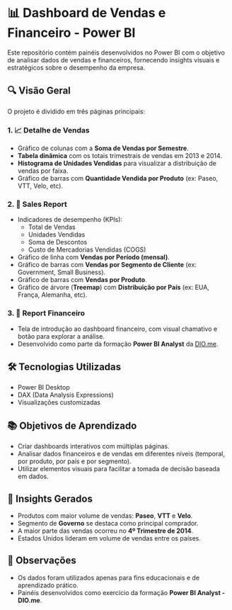 # 📊 Dashboard de Vendas e Financeiro - Power BI

Este repositório contém painéis desenvolvidos no Power BI com o objetivo de analisar dados de vendas e financeiros, fornecendo insights visuais e estratégicos sobre o desempenho da empresa.

## 🔍 Visão Geral

O projeto é dividido em três páginas principais:

### 1. 📈 **Detalhe de Vendas**
- Gráfico de colunas com a **Soma de Vendas por Semestre**.
- **Tabela dinâmica** com os totais trimestrais de vendas em 2013 e 2014.
- **Histograma de Unidades Vendidas** para visualizar a distribuição de vendas por faixa.
- Gráfico de barras com **Quantidade Vendida por Produto** (ex: Paseo, VTT, Velo, etc).

### 2. 💼 **Sales Report**
- Indicadores de desempenho (KPIs):
  - Total de Vendas
  - Unidades Vendidas
  - Soma de Descontos
  - Custo de Mercadorias Vendidas (COGS)
- Gráfico de linha com **Vendas por Período (mensal)**.
- Gráfico de barras com **Vendas por Segmento de Cliente** (ex: Government, Small Business).
- Gráfico de barras com **Vendas por Produto**.
- Gráfico de árvore (**Treemap**) com **Distribuição por País** (ex: EUA, França, Alemanha, etc).

### 3. 🧾 **Report Financeiro**
- Tela de introdução ao dashboard financeiro, com visual chamativo e botão para explorar a análise.
- Desenvolvido como parte da formação **Power BI Analyst** da [DIO.me](https://www.dio.me/).

## 🛠️ Tecnologias Utilizadas
- Power BI Desktop
- DAX (Data Analysis Expressions)
- Visualizações customizadas

## 📚 Objetivos de Aprendizado
- Criar dashboards interativos com múltiplas páginas.
- Analisar dados financeiros e de vendas em diferentes níveis (temporal, por produto, por país e por segmento).
- Utilizar elementos visuais para facilitar a tomada de decisão baseada em dados.

## 🧠 Insights Gerados
- Produtos com maior volume de vendas: **Paseo**, **VTT** e **Velo**.
- Segmento de **Governo** se destaca como principal comprador.
- A maior parte das vendas ocorreu no **4º Trimestre de 2014**.
- Estados Unidos lideram em volume de vendas entre os países.

## 📌 Observações
- Os dados foram utilizados apenas para fins educacionais e de aprendizado prático.
- Painéis desenvolvidos como exercício da formação **Power BI Analyst - DIO.me**.

